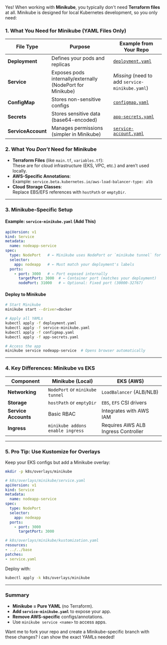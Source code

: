Yes! When working with **Minikube**, you typically don't need **Terraform files** at all. Minikube is designed for local Kubernetes development, so you only need:

### **1. What You Need for Minikube (YAML Files Only)**
| File Type               | Purpose                                                                 | Example from Your Repo                     |
|-------------------------|-------------------------------------------------------------------------|--------------------------------------------|
| **Deployment**          | Defines your pods and replicas                                         | [`deployment.yaml`](https://github.com/KeenGWatanabe/k8-eks/blob/main/deployment.yaml) |
| **Service**             | Exposes pods internally/externally (NodePort for Minikube)             | *Missing* (need to add `service-minikube.yaml`) |
| **ConfigMap**           | Stores non-sensitive configs                                           | [`configmap.yaml`](https://github.com/KeenGWatanabe/k8-eks/blob/main/configmap.yaml) |
| **Secrets**             | Stores sensitive data (base64-encoded)                                 | [`app-secrets.yaml`](https://github.com/KeenGWatanabe/k8-eks/blob/main/app-secrets.yaml) |
| **ServiceAccount**      | Manages permissions (simpler in Minikube)                              | [`service-account.yaml`](https://github.com/KeenGWatanabe/k8-eks/blob/main/service-account.yaml) |

### **2. What You *Don’t* Need for Minikube**
- **Terraform Files** (like `main.tf`, `variables.tf`):  
  These are for cloud infrastructure (EKS, VPC, etc.) and aren’t used locally.
- **AWS-Specific Annotations**:  
  Example: `service.beta.kubernetes.io/aws-load-balancer-type: alb`
- **Cloud Storage Classes**:  
  Replace EBS/EFS references with `hostPath` or `emptyDir`.

---

### **3. Minikube-Specific Setup**
#### **Example: `service-minikube.yaml` (Add This)**
```yaml
apiVersion: v1
kind: Service
metadata:
  name: nodeapp-service
spec:
  type: NodePort   # ← Minikube uses NodePort or `minikube tunnel` for LoadBalancer
  selector:
    app: nodeapp   # ← Must match your deployment's labels
  ports:
    - port: 3000   # ← Port exposed internally
      targetPort: 3000  # ← Container port (matches your deployment)
      nodePort: 31000   # ← Optional: Fixed port (30000-32767)
```

#### **Deploy to Minikube**
```bash
# Start Minikube
minikube start --driver=docker

# Apply all YAMLs
kubectl apply -f deployment.yaml
kubectl apply -f service-minikube.yaml
kubectl apply -f configmap.yaml
kubectl apply -f app-secrets.yaml

# Access the app
minikube service nodeapp-service  # Opens browser automatically
```

---

### **4. Key Differences: Minikube vs EKS**
| **Component**       | **Minikube (Local)**               | **EKS (AWS)**                          |
|----------------------|------------------------------------|----------------------------------------|
| **Networking**       | `NodePort` or `minikube tunnel`    | `LoadBalancer` (ALB/NLB)               |
| **Storage**          | `hostPath` or `emptyDir`           | `EBS`, `EFS` CSI drivers               |
| **Service Accounts** | Basic RBAC                         | Integrates with AWS IAM                |
| **Ingress**          | `minikube addons enable ingress`   | Requires AWS ALB Ingress Controller    |

---

### **5. Pro Tip: Use Kustomize for Overlays**
Keep your EKS configs but add a Minikube overlay:  
```bash
mkdir -p k8s/overlays/minikube
```
```yaml
# k8s/overlays/minikube/service.yaml
apiVersion: v1
kind: Service
metadata:
  name: nodeapp-service
spec:
  type: NodePort
  selector:
    app: nodeapp
  ports:
    - port: 3000
      targetPort: 3000
```
```yaml
# k8s/overlays/minikube/kustomization.yaml
resources:
- ../../base
patches:
- service.yaml
```

Deploy with:  
```bash
kubectl apply -k k8s/overlays/minikube
```

---

### **Summary**
- **Minikube = Pure YAML** (no Terraform).  
- **Add `service-minikube.yaml`** to expose your app.  
- **Remove AWS-specific** configs/annotations.  
- Use `minikube service <name>` to access apps.  

Want me to fork your repo and create a Minikube-specific branch with these changes? I can show the exact YAMLs needed!